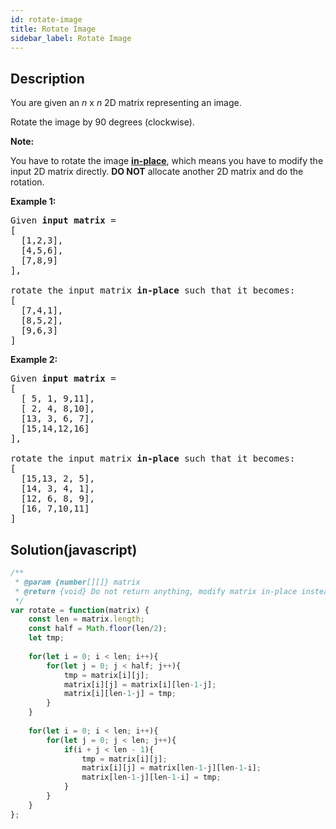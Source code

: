 ```yaml
---
id: rotate-image
title: Rotate Image
sidebar_label: Rotate Image
---
```

## Description
<div class="description">
<p>You are given an <em>n</em> x <em>n</em> 2D matrix representing an image.</p>

<p>Rotate the image by 90 degrees (clockwise).</p>

<p><strong>Note:</strong></p>

<p>You have to rotate the image <a href="https://en.wikipedia.org/wiki/In-place_algorithm" target="_blank"><strong>in-place</strong></a>, which means you have to modify the input 2D matrix directly. <strong>DO NOT</strong> allocate another 2D matrix and do the rotation.</p>

<p><strong>Example 1:</strong></p>

<pre>
Given <strong>input matrix</strong> = 
[
  [1,2,3],
  [4,5,6],
  [7,8,9]
],

rotate the input matrix <strong>in-place</strong> such that it becomes:
[
  [7,4,1],
  [8,5,2],
  [9,6,3]
]
</pre>

<p><strong>Example 2:</strong></p>

<pre>
Given <strong>input matrix</strong> =
[
  [ 5, 1, 9,11],
  [ 2, 4, 8,10],
  [13, 3, 6, 7],
  [15,14,12,16]
], 

rotate the input matrix <strong>in-place</strong> such that it becomes:
[
  [15,13, 2, 5],
  [14, 3, 4, 1],
  [12, 6, 8, 9],
  [16, 7,10,11]
]
</pre>

</div>

## Solution(javascript)
```javascript
/**
 * @param {number[][]} matrix
 * @return {void} Do not return anything, modify matrix in-place instead.
 */
var rotate = function(matrix) {
    const len = matrix.length;
    const half = Math.floor(len/2);
    let tmp;
    
    for(let i = 0; i < len; i++){
        for(let j = 0; j < half; j++){
            tmp = matrix[i][j];
            matrix[i][j] = matrix[i][len-1-j];
            matrix[i][len-1-j] = tmp;
        }
    }
    
    for(let i = 0; i < len; i++){
        for(let j = 0; j < len; j++){
            if(i + j < len - 1){
                tmp = matrix[i][j];
                matrix[i][j] = matrix[len-1-j][len-1-i];
                matrix[len-1-j][len-1-i] = tmp;
            }
        }
    }
};
```
